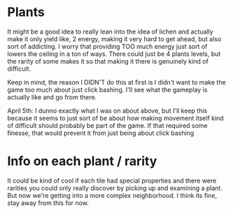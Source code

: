 # Plants
It might be a good idea to really lean into the idea of lichen and actually make it only yield like, 2 energy, making it very hard to get ahead, but also sort of addicting. I worry that providing TOO much energy just sort of lowers the ceiling in a ton of ways. There could just be 4 plants levels, but the rarity of some makes it so that making it there is genuinely kind of difficult.

Keep in mind, the reason I DIDN'T do this at first is I didn't want to make the game too much about just click bashing. I'll see what the gameplay is actually like and go from there.

April 5th: I dunno exactly what I was on about above, but I'll keep this because it seems to just sort of be about how making movement itself kind of difficult should probably be part of the game. If that required some finesse, that would prevent it from just being about click bashing

# Info on each plant / rarity
It could be kind of cool if each tile had special properties and there were rarities you could only really discover by picking up and examining a plant. But now we're getting into a more complex neighborhood. I think its fine, stay away from this for now.
